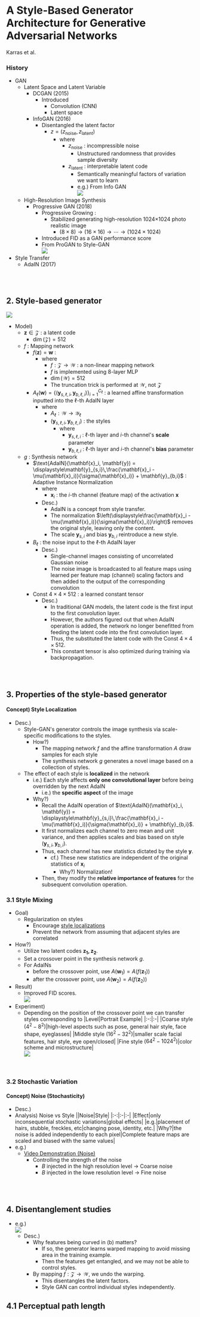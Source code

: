 # A Style-Based Generator Architecture for Generative Adversarial Networks
Karras et al.

### History
- GAN
  - Latent Space and Latent Variable
    - DCGAN (2015)
      - Introduced
        - Convolution (CNN)
        - Latent space 
    - InfoGAN (2016)
      - Disentangled the latent factor
        - $`z = (z_{\text{noise}}, z_{\text{latent}})`$
          - where
            - $`z_{\text{noise}}`$ : incompressible noise
              - Unstructured randomness that provides sample diversity
            - $`z_{\text{latent}}`$ : interpretable latent code
              - Semantically meaningful factors of variation we want to learn
              - e.g.) From Info GAN   
                ![](./images/info_gan_001.png)
  - High-Resolution Image Synthesis
    - Progressive GAN (2018)
      - Progressive Growing : 
        - Stabilized generating high-resolution 1024×1024 photo realistic image
          - $`(8\times8)\rightarrow(16\times16)\rightarrow\cdots\rightarrow(1024\times1024)`$
      - Introduced FID as a GAN performance score
      - From ProGAN to Style-GAN   
        ![](./images/style_gan_003.png)
- Style Transfer
  - AdaIN (2017)

<br><br>

## 2. Style-based generator
![](./images/style_gan_001.png)
- Model)
  - $`\mathbf{z} \in \mathcal{Z}`$ : a latent code
    - $`\dim(\mathcal{Z}) = 512`$
  - $`f`$ : Mapping network
    - $`f(\mathbf{z}) = \mathbf{w}`$ : 
      - where
        - $`f:\mathcal{Z}\rightarrow\mathcal{W}`$ : a non-linear mapping network
        - $`f`$ is implemented using 8-layer MLP
        - $`\dim(\mathcal{W}) = 512`$
        - The truncation trick is performed at $`\mathcal{W}`$, not $`\mathcal{Z}`$
    - $`A_{\ell}(\mathbf{w}) = \{ (\mathbf{y}_{s,\ell, i}, \mathbf{y}_{b,\ell, i}) \}_{i=1}^{C_\ell}`$ : a learned affine transformation inputted into the $`\ell`$-th AdaIN layer
      - where
        - $`A_\ell : \mathcal{W} \rightarrow \mathcal{Y}_\ell`$
        - $`(\mathbf{y}_{s,\ell, i}, \mathbf{y}_{b,\ell, i})`$ : the styles
          - where
            - $`\mathbf{y}_{s,\ell, i}`$ : $`\ell`$-th layer and $`i`$-th channel's **scale** parameter
            - $`\mathbf{y}_{b,\ell, i}`$ : $`\ell`$-th layer and $`i`$-th channel's **bias** parameter
  - $`g`$ : Synthesis network
    - $`\text{AdaIN}(\mathbf{x}_i, \mathbf{y}) = \displaystyle\mathbf{y}_{s,i}\,\frac{\mathbf{x}_i - \mu(\mathbf{x}_i)}{\sigma(\mathbf{x}_i)} + \mathbf{y}_{b,i}`$ : Adaptive Instance Normalization
      - where
        - $`\mathbf{x}_i`$ : the $`i`$-th channel (feature map) of the activation $`\mathbf{x}`$
      - Desc.)
        - AdaIN is a concept from style transfer.
        - The normalization $`\left(\displaystyle\frac{\mathbf{x}_i - \mu(\mathbf{x}_i)}{\sigma(\mathbf{x}_i)}\right)`$ removes the original style, leaving only the content.
        - The scale $`\mathbf{y}_{s,i}`$ and bias $`\mathbf{y}_{b,i}`$ reintroduce a new style.
    - $`B_\ell`$ : the noise input to the $`\ell`$-th AdaIN layer
      - Desc.)
        - Single-channel images consisting of uncorrelated Gaussian noise
        - The noise image is broadcasted to all feature maps using learned per feature map (channel) scaling factors and then added to the output of the corresponding convolution
    - $`\text{Const } 4\times4\times512`$ : a learned constant tensor
      - Desc.)
        - In traditional GAN models, the latent code is the first input to the first convolution layer.
        - However, the authors figured out that when AdaIN operation is added, the network no longer benefitted from feeding the latent code into the first convolution layer.
        - Thus, the substituted the latent code with the $`\text{Const } 4\times4\times512`$.
        - This constant tensor is also optimized during training via backpropagation.

<br><br>

## 3. Properties of the style-based generator
#### Concept) Style Localization
- Desc.)
  - Style-GAN's generator controls the image synthesis via scale-specific modifications to the styles.
    - How?)
      - The mapping network $`f`$ and the affine transformation $`A`$ draw samples for each style
      - The synthesis network $`g`$ generates a novel image based on a collection of styles.
  - The effect of each style is **localized** in the network
    - i.e.) Each style affects **only one convolutional layer** before being overridden by the next AdaIN
        - i.e.) the **specific aspect** of the image
    - Why?)
      - Recall the AdaIN operation of $`\text{AdaIN}(\mathbf{x}_i, \mathbf{y}) = \displaystyle\mathbf{y}_{s,i}\,\frac{\mathbf{x}_i - \mu(\mathbf{x}_i)}{\sigma(\mathbf{x}_i)} + \mathbf{y}_{b,i}`$.
      - It first normalizes each channel to zero mean and unit variance, and then applies scales and bias based on style $`(\mathbf{y}_{s,i}, \mathbf{y}_{b,i})`$.
      - Thus, each channel has new statistics dictated by the style $`\mathbf{y}`$.
        - cf.) These new statistics are independent of the original statistics of $`\mathbf{x}_i`$
          - Why?) Normalization!
      - Then, they modify the **relative importance of features** for the subsequent convolution operation.

### 3.1 Style Mixing
- Goal) 
  - Regularization on styles
    - Encourage [style localizations](#concept-style-localization)
    - Prevent the network from assuming that adjacent styles are correlated 
- How?)
  - Utilize two latent codes $`\mathbf{z_1,z_2}`$.
  - Set a crossover point in the synthesis network $`g`$.
  - For AdaINs
    - before the crossover point, use $`A(\mathbf{w}_1) = A(f(\mathbf{z}_1))`$
    - after the crossover point, use $`A(\mathbf{w}_2) = A(f(\mathbf{z}_2))`$
- Result)   
  - Improved FID scores.  
    ![](./images/style_gan_002.png)
- Experiment)
  - Depending on the position of the crossover point we can transfer styles corresponding to
    |Level|Portrait Example|
    |:-:|:-|
    |Coarse style ($`4^2 - 8^2`$)|high-level aspects such as pose, general hair style, face shape, eyeglasses|
    |Middle style ($`16^2 - 32^2`$)|smaller scale facial features, hair style, eye open/closed|
    |Fine style ($`64^2 - 1024^2`$)|color scheme and microstructure|   
![](./images/style_gan_004.png)

<br>

### 3.2 Stochastic Variation

#### Concept) Noise (Stochasticity)
- Desc.)
- Analysis) Noise vs Style
  ||Noise|Style|
  |:-:|:-|:-|
  |Effect|only inconsequential stochastic variations|global effects|
  |e.g.|placement of hairs, stubble, freckles, etc|changing pose, identity, etc.|
  |Why?|the noise is added independently to each pixel|Complete feature maps are scaled and biased with the same values|
- e.g.) 
  - [Video Demonstration (Noise)](https://youtu.be/kSLJriaOumA?si=DNtOFGD2VvrGK7l6&t=131)
    - Controlling the strength of the noise
      - $`B`$ injected in the high resolution level $`\rightarrow`$ Coarse noise
      - $`B`$ injected in the lowe resolution level $`\rightarrow`$ Fine noise

<br><br>

## 4. Disentanglement studies
- e.g.)   
  ![](./images/style_gan_005.png)
  - Desc.)
    - Why features being curved in (b) matters?
      - If so, the generator learns warped mapping to avoid missing area in the training example.
      - Then the features get entangled, and we may not be able to control styles.
    - By mapping $`f:\mathcal{Z}\rightarrow\mathcal{W}`$, we undo the warping.
      - This disentangles the latent factors. 
      - Style GAN can control individual styles independently.

## 4.1 Perceptual path length